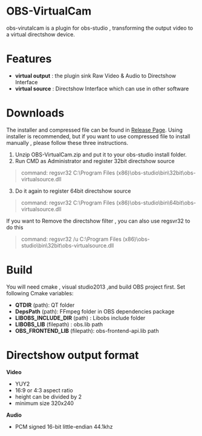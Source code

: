 # OBS-VirtualCam
obs-virutalcam is a plugin for obs-studio , transforming the output video to a virtual directshow device.
# Features
* **virtual output** : the plugin sink Raw Video & Audio to Directshow Interface
* **virtual source** : Directshow Interface which can use in other software
# Downloads
The installer and compressed file can be found in [Release Page](https://github.com/CatxFish/obs-virtual-cam/releases). Using installer is recommended, but if you want to use compressed file to install manually , please follow these three instructions.

1. Unzip OBS-VirtualCam.zip and put it to your obs-studio install folder.
2. Run CMD as Administrator and register 32bit directshow source
> command: regsvr32 C:\Program Files (x86)\obs-studio\bin\32bit\obs-virtualsource.dll
3. Do it again to register 64bit directshow source
> command: regsvr32 C:\Program Files (x86)\obs-studio\bin\64bit\obs-virtualsource.dll

If you want to Remove the directshow filter , you can also use regsvr32 to do this
> command: regsvr32 /u C:\Program Files (x86)\obs-studio\bin\32bit\obs-virtualsource.dll
# Build
You will need cmake , visual studio2013 ,and build OBS project first. 
Set following Cmake variables:
- **QTDIR** (path): QT folder
- **DepsPath** (path): FFmpeg folder in OBS dependencies package
- **LIBOBS_INCLUDE_DIR** (path) : Libobs  include folder
- **LIBOBS_LIB** (filepath) : obs.lib path
- **OBS_FRONTEND_LIB** (filepath): obs-frontend-api.lib path
# Directshow output format
**Video** 
- YUY2
- 16:9 or 4:3 aspect ratio
- height can be divided by 2
- minimum size 320x240

**Audio**
- PCM signed 16-bit little-endian 44.1khz
